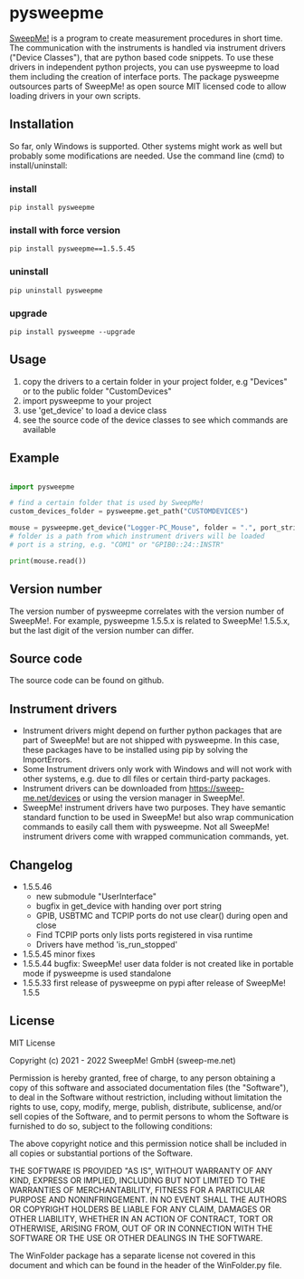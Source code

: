 # pysweepme

[SweepMe!](https://sweep-me.net) is a program to create measurement procedures in short time. The communication with the
instruments is handled via instrument drivers ("Device Classes"), that are python based code snippets. To use these drivers in independent python projects, you can use pysweepme to load them including the creation of interface ports. The package pysweepme outsources parts of SweepMe! as open source MIT licensed code to allow loading drivers in your own scripts.

## Installation
So far, only Windows is supported. Other systems might work as well but probably some modifications are needed.
Use the command line (cmd) to install/uninstall:

### install
    pip install pysweepme 

### install with force version
    pip install pysweepme==1.5.5.45

### uninstall
    pip uninstall pysweepme
    
### upgrade
    pip install pysweepme --upgrade

## Usage

1. copy the drivers to a certain folder in your project folder, e.g "Devices" or to the public folder "CustomDevices"
2. import pysweepme to your project
3. use 'get_device' to load a device class
4. see the source code of the device classes to see which commands are available

## Example

```python

import pysweepme

# find a certain folder that is used by SweepMe!
custom_devices_folder = pysweepme.get_path("CUSTOMDEVICES")

mouse = pysweepme.get_device("Logger-PC_Mouse", folder = ".", port_string = "")
# folder is a path from which instrument drivers will be loaded
# port is a string, e.g. "COM1" or "GPIB0::24::INSTR"

print(mouse.read())
```
    
## Version number
The version number of pysweepme correlates with the version number of SweepMe!. For example, pysweepme 1.5.5.x is
related to SweepMe! 1.5.5.x, but the last digit of the version number can differ.

## Source code
The source code can be found on github.

## Instrument drivers
* Instrument drivers might depend on further python packages that are part of SweepMe! but are not shipped with 
pysweepme. In this case, these packages have to be installed using pip by solving the ImportErrors. 
* Some Instrument drivers only work with Windows and will not work with other systems, e.g. due to dll files or certain 
third-party packages.
* Instrument drivers can be downloaded from https://sweep-me.net/devices or using the version manager in SweepMe!.
* SweepMe! instrument drivers have two purposes. They have semantic standard function to be used in SweepMe! but also 
wrap communication commands to easily call them with pysweepme. Not all SweepMe! instrument drivers come with wrapped
communication commands, yet.

## Changelog
* 1.5.5.46 
  * new submodule "UserInterface"
  * bugfix in get_device with handing over port string
  * GPIB, USBTMC and TCPIP ports do not use clear() during open and close 
  * Find TCPIP ports only lists ports registered in visa runtime
  * Drivers have method 'is_run_stopped'
* 1.5.5.45 minor fixes
* 1.5.5.44 bugfix: SweepMe! user data folder is not created like in portable mode if pysweepme is used standalone
* 1.5.5.33 first release of pysweepme on pypi after release of SweepMe! 1.5.5

## License
MIT License

Copyright (c) 2021 - 2022 SweepMe! GmbH (sweep-me.net)

Permission is hereby granted, free of charge, to any person obtaining a copy of
this software and associated documentation files (the "Software"), to deal in
the Software without restriction, including without limitation the rights to
use, copy, modify, merge, publish, distribute, sublicense, and/or sell copies
of the Software, and to permit persons to whom the Software is furnished to do
so, subject to the following conditions:

The above copyright notice and this permission notice shall be included in all
copies or substantial portions of the Software.

THE SOFTWARE IS PROVIDED "AS IS", WITHOUT WARRANTY OF ANY KIND, EXPRESS OR
IMPLIED, INCLUDING BUT NOT LIMITED TO THE WARRANTIES OF MERCHANTABILITY,
FITNESS FOR A PARTICULAR PURPOSE AND NONINFRINGEMENT. IN NO EVENT SHALL THE
AUTHORS OR COPYRIGHT HOLDERS BE LIABLE FOR ANY CLAIM, DAMAGES OR OTHER
LIABILITY, WHETHER IN AN ACTION OF CONTRACT, TORT OR OTHERWISE, ARISING FROM,
OUT OF OR IN CONNECTION WITH THE SOFTWARE OR THE USE OR OTHER DEALINGS IN THE
SOFTWARE.

The WinFolder package has a separate license not covered in this document and
which can be found in the header of the WinFolder.py file.